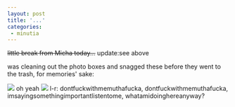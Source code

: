 ```yaml
---
layout: post
title: '...'
categories:
 - minutia
---
```


<s>little break from Micha today...</s> update:see above

was cleaning out the photo boxes and snagged these before they went to the trash, for memories' sake:

<img src="http://personal.atl.bellsouth.net/mia/m/i/mill6858/images/mdhot_forweb.jpg">
oh yeah

<img src="http://personal.atl.bellsouth.net/mia/m/i/mill6858/images/rockshow1_forweb.jpg">
l-r: dontfuckwithmemuthafucka, dontfuckwithmemuthafucka, imsayingsomethingimportantlistentome, whatamidoinghereanyway?


